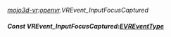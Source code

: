 _[mojo3d-vr](../../modules/mojo3d-vr/mojo3d-vr-module.md):[openvr](openvr:).VREvent\_InputFocusCaptured_
##### Const VREvent\_InputFocusCaptured:[EVREventType](../../modules/mojo3d-vr/openvr-evreventtype.md)
